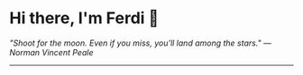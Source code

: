 <h1>Hi there, I'm Ferdi 👋</h1>

<p><em>
  "Shoot for the moon. Even if you miss, you'll land among the stars." — Norman Vincent Peale
</em></p>

---
